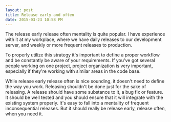 ```yaml
---
layout: post
title: Release early and often
date: 2015-03-23 10:58 PM
---
```


The release early release often mentality is quite popular. I have experience with it at my workplace, where we have daily releases to our development server, and weekly or more frequent releases to production. 

To properly utilize this strategy it's important to define a proper workflow and be constantly be aware of your requirements. If you've got several people working on one project, project organization is very important, especially if they're working with similar areas in the code base. 

While release early release often is nice sounding, it doesn't need to define the way you work. Releasing shouldn't be done just for the sake of releasing. A release should have some substance to it, a bug fix or feature. It should be well tested and you should ensure that it will integrate with the existing system properly. It's easy to fall into a mentality of frequent inconsequential releases. But it should really be release early, release often, when you need it. 